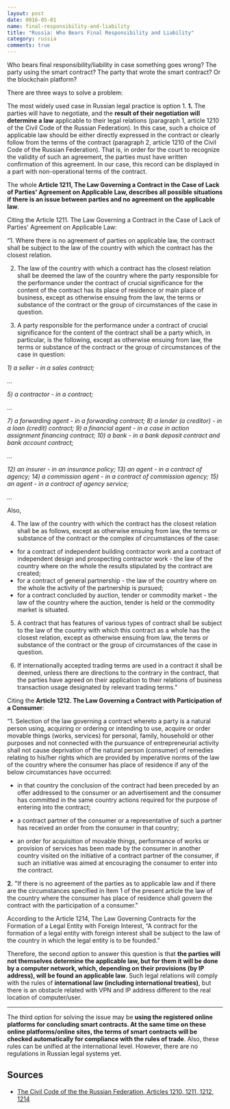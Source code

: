 ```yaml
---
layout: post
date: 0016-05-01
name: final-responsibility-and-liability
title: "Russia: Who Bears Final Responsibility and Liability"
category: russia
comments: true
---
```


Who bears final responsibility/liability in case something goes wrong? The party using the smart contract? The party that wrote the smart contract? Or the blockchain platform?

There are three ways to solve a problem:

The most widely used case in Russian legal practice is option 1.
**1.** The parties will have to negotiate, and the **result of their negotiation will determine a law** applicable to their legal relations (paragraph 1, article 1210 of the Civil Code of the Russian Federation). In this case, such a choice of applicable law should be either directly expressed in the contract or clearly follow from the terms of the contract (paragraph 2, article 1210 of the Civil Code of the Russian Federation). That is, in order for the court to recognize the validity of such an agreement, the parties must have written confirmation of this agreement. In our case, this record can be displayed in a part with non-operational terms of the contract.

The whole **Article 1211, The Law Governing a Contract in the Case of Lack of Parties' Agreement on Applicable Law, describes all possible situations if there is an issue between parties and no agreement on the applicable law**. 

Citing the Article 1211. The Law Governing a Contract in the Case of Lack of Parties' Agreement on Applicable Law:

“1. Where there is no agreement of parties on applicable law, the contract shall be subject to the law of the country with which the contract has the closest relation.

2. The law of the country with which a contract has the closest relation shall be deemed the law of the country where the party responsible for the performance under the contract of crucial significance for the content of the contract has its place of residence or main place of business, except as otherwise ensuing from the law, the terms or substance of the contract or the group of circumstances of the case in question. 
 
3. A party responsible for the performance under a contract of crucial significance for the content of the contract shall be a party which, in particular, is the following, except as otherwise ensuing from law, the terms or substance of the contract or the group of circumstances of the case in question: 

*1) a seller - in a sales contract;* 

*...*

*5) a contractor - in a contract;*
  
*...*

*7) a forwarding agent - in a forwarding contract;   8) a lender (a creditor) - in a loan (credit) contract;* 
*9) a financial agent - in a case in action assignment financing contract;*
*10) a bank - in a bank deposit contract and bank account contract;* 

*...*

*12) an insurer - in an insurance policy;*
*13) an agent - in a contract of agency;*
*14) a commission agent - in a contract of commission agency;*
*15) an agent - in a contract of agency service;*

*...*

Also,

4. The law of the country with which the contract has the closest relation shall be as follows, except as otherwise ensuing from law, the terms or substance of the contract or the complex of circumstances of the case: 
 
 
  - for a contract of independent building contractor work and a contract of independent design and prospecting contractor work - the law of the country where on the whole the results stipulated by the contract are created; 
  - for a contract of general partnership - the law of the country where on the whole the activity of the partnership is pursued; 
  - for a contract concluded by auction, tender or commodity market - the law of the country where the auction, tender is held or the commodity market is situated. 


5. A contract that has features of various types of contract shall be subject to the law of the country with which this contract as a whole has the closest relation, except as otherwise ensuing from law, the terms or substance of the contract or the group of circumstances of the case in question. 


6. If internationally accepted trading terms are used in a contract it shall be deemed, unless there are directions to the contrary in the contract, that the parties have agreed on their application to their relations of business transaction usage designated by relevant trading terms.”


Citing the **Article 1212. The Law Governing a Contract with Participation of a Consumer**: 


“1. Selection of the law governing a contract whereto a party is a natural person using, acquiring or ordering or intending to use, acquire or order movable things (works, services) for personal, family, household or other purposes and not connected with the pursuance of entrepreneurial activity shall not cause deprivation of the natural person (consumer) of remedies relating to his/her rights which are provided by imperative norms of the law of the country where the consumer has place of residence if any of the below circumstances have occurred: 


  - in that country the conclusion of the contract had been preceded by an offer addressed to the consumer or an advertisement and the consumer has committed in the same country actions required for the purpose of entering into the contract; 

  - a contract partner of the consumer or a representative of such a partner has received an order from the consumer in that country;

  - an order for acquisition of movable things, performance of works or provision of services has been made by the consumer in another country visited on the initiative of a contract partner of the consumer, if such an initiative was aimed at encouraging the consumer to enter into the contract. 



**2.** "If there is no agreement of the parties as to applicable law and if there are the circumstances specified in Item 1 of the present article the law of the country where the consumer has place of residence shall govern the contract with the participation of a consumer."

According to the Article 1214, The Law Governing Contracts for the Formation of a Legal Entity with Foreign Interest, “A contract for the formation of a legal entity with foreign interest shall be subject to the law of the country in which the legal entity is to be founded.”

Therefore, the second option to answer this question is that **the parties will not themselves determine the applicable law, but for them it will be done by a computer network, which, depending on their provisions (by IP address), will be found an applicable law**. Such legal relations will comply with the rules of **international law (including international treaties)**, but there is an obstacle related with VPN and IP address different to the real location of computer/user. 

** **

The third option for solving the issue may be **using the registered online platforms for concluding smart contracts. At the same time on these online platforms/online sites, the terms of smart contracts will be checked automatically for compliance with the rules of trade**. Also, these rules can be unified at the international level. However, there are no regulations in Russian legal systems yet.

## Sources

  - [The Civil Code of the the Russian Federation, Articles 1210, 1211, 1212, 1214](https://www.wto.org/english/thewto_e/acc_e/rus_e/WTACCRUS48A5_LEG_119.pdf)

